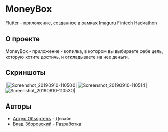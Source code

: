 # MoneyBox

Flutter - приложение, созданное в рамках Imaguru Fintech Hackathon



## О проекте

MoneyBox - приложение - копилка, в котором вы выбираете себе цель, которую хотите достичь, и откладываете на нее деньги.

## Скриншоты



|![Screenshot_20190910-110500](https://user-images.githubusercontent.com/27557517/64596837-56cbfe80-d3bd-11e9-8e44-6b98514f4a69.png)| ![Screenshot_20190910-110514](https://user-images.githubusercontent.com/27557517/64596886-6a776500-d3bd-11e9-9b04-206d123e0b25.png)| ![Screenshot_20190910-110530](https://user-images.githubusercontent.com/27557517/64596907-77945400-d3bd-11e9-867c-8627ddc3f906.png)|

## Авторы
* [Артур Обьяртель](https://vk.com/objartel) - Дизайн
* [Влад Зборовский](https://vk.com/vlad_zborovsky) - Разработка
